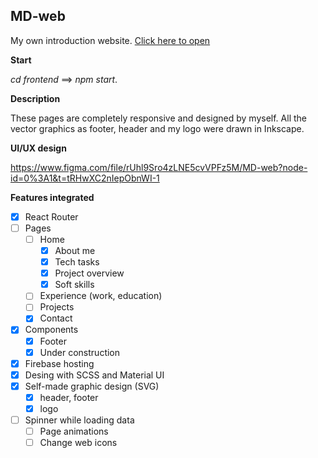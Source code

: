 ## MD-web
My own introduction website.
[Click here to open](markdemeter-dev.web.app)

**Start**

*cd frontend* ==> *npm start*.

**Description**

These pages are completely responsive and designed by myself. All the vector graphics as footer, header and my logo were drawn in Inkscape.

**UI/UX design**

https://www.figma.com/file/rUhl9Sro4zLNE5cvVPFz5M/MD-web?node-id=0%3A1&t=tRHwXC2nIepObnWI-1

**Features integrated**
 - [x] React Router
 - [ ] Pages
	 - [ ] Home
		 - [x] About me
		 - [x] Tech tasks
		 - [x] Project overview
		 - [x] Soft skills
	 - [ ] Experience (work, education)
	 - [ ] Projects
	 - [x] Contact
 - [x] Components
	 - [x] Footer
	 - [x] Under construction
 - [x] Firebase hosting
 - [x] Desing with SCSS and Material UI
 - [x] Self-made graphic design (SVG)
	 - [x] header, footer
	 - [x] logo
 - [ ] Spinner while loading data
	- [ ] Page animations
	- [ ] Change web icons